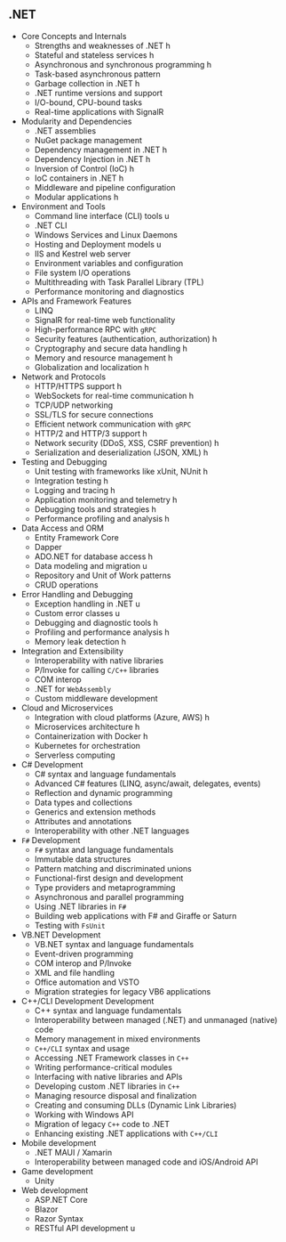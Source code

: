 ## .NET

- Core Concepts and Internals
  - Strengths and weaknesses of .NET h
  - Stateful and stateless services h
  - Asynchronous and synchronous programming h
  - Task-based asynchronous pattern
  - Garbage collection in .NET h
  - .NET runtime versions and support
  - I/O-bound, CPU-bound tasks
  - Real-time applications with SignalR
- Modularity and Dependencies
  - .NET assemblies
  - NuGet package management
  - Dependency management in .NET h
  - Dependency Injection in .NET h
  - Inversion of Control (IoC) h
  - IoC containers in .NET h
  - Middleware and pipeline configuration
  - Modular applications h
- Environment and Tools
  - Command line interface (CLI) tools u
  - .NET CLI
  - Windows Services and Linux Daemons
  - Hosting and Deployment models u
  - IIS and Kestrel web server
  - Environment variables and configuration
  - File system I/O operations
  - Multithreading with Task Parallel Library (TPL)
  - Performance monitoring and diagnostics
- APIs and Framework Features
  - LINQ
  - SignalR for real-time web functionality
  - High-performance RPC with `gRPC`
  - Security features (authentication, authorization) h
  - Cryptography and secure data handling h
  - Memory and resource management h
  - Globalization and localization h
- Network and Protocols
  - HTTP/HTTPS support h
  - WebSockets for real-time communication h
  - TCP/UDP networking
  - SSL/TLS for secure connections
  - Efficient network communication with `gRPC`
  - HTTP/2 and HTTP/3 support h
  - Network security (DDoS, XSS, CSRF prevention) h
  - Serialization and deserialization (JSON, XML) h
- Testing and Debugging
  - Unit testing with frameworks like xUnit, NUnit h
  - Integration testing h
  - Logging and tracing h
  - Application monitoring and telemetry h
  - Debugging tools and strategies h
  - Performance profiling and analysis h
- Data Access and ORM
  - Entity Framework Core
  - Dapper
  - ADO.NET for database access h
  - Data modeling and migration u
  - Repository and Unit of Work patterns
  - CRUD operations
- Error Handling and Debugging
  - Exception handling in .NET u
  - Custom error classes u
  - Debugging and diagnostic tools h
  - Profiling and performance analysis h
  - Memory leak detection h
- Integration and Extensibility
  - Interoperability with native libraries
  - P/Invoke for calling `C/C++` libraries
  - COM interop
  - .NET for `WebAssembly`
  - Custom middleware development
- Cloud and Microservices
  - Integration with cloud platforms (Azure, AWS) h
  - Microservices architecture h
  - Containerization with Docker h
  - Kubernetes for orchestration
  - Serverless computing
- C# Development
  - C# syntax and language fundamentals
  - Advanced C# features (LINQ, async/await, delegates, events)
  - Reflection and dynamic programming
  - Data types and collections
  - Generics and extension methods
  - Attributes and annotations
  - Interoperability with other .NET languages
- `F#` Development
  - `F#` syntax and language fundamentals
  - Immutable data structures
  - Pattern matching and discriminated unions
  - Functional-first design and development
  - Type providers and metaprogramming
  - Asynchronous and parallel programming
  - Using .NET libraries in `F#`
  - Building web applications with F# and Giraffe or Saturn
  - Testing with `FsUnit`
- VB.NET Development
  - VB.NET syntax and language fundamentals
  - Event-driven programming
  - COM interop and P/Invoke
  - XML and file handling
  - Office automation and VSTO
  - Migration strategies for legacy VB6 applications
- C++/CLI Development Development
  - C++ syntax and language fundamentals
  - Interoperability between managed (.NET) and unmanaged (native) code
  - Memory management in mixed environments
  - `C++/CLI` syntax and usage
  - Accessing .NET Framework classes in `C++`
  - Writing performance-critical modules
  - Interfacing with native libraries and APIs
  - Developing custom .NET libraries in `C++`
  - Managing resource disposal and finalization
  - Creating and consuming DLLs (Dynamic Link Libraries)
  - Working with Windows API
  - Migration of legacy `C++` code to .NET
  - Enhancing existing .NET applications with `C++/CLI`
- Mobile development
  - .NET MAUI / Xamarin
  - Interoperability between managed code and iOS/Android API
- Game development
  - Unity
- Web development
  - ASP.NET Core
  - Blazor
  - Razor Syntax
  - RESTful API development u
